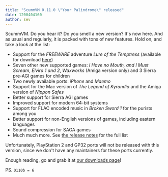 ```yaml
---
title: "ScummVM 0.11.0 \"Your Palindrome\" released"
date: 1200404160
author: sev
---
```


ScummVM. Do you hear it? Do you smell a new version? It's now here. And as usual and regularly, it is packed with tons of new features. Hold on, and take a look at the list:

*   Support for the *FREEWARE* adventure *Lure of the Temptress* (available for download [here](/downloads/))
*   Seven other new supported games: *I Have no Mouth, and I Must Scream*, *Elvira 1 and 2*, *Waxworks* (Amiga version only) and 3 Sierra pre-AGI games for children
*   Two newly available ports: *iPhone* and *Maemo*
*   Support for the Mac version of *The Legend of Kyrandia* and the Amiga version of *Nippon Safes*
*   Better support for Sierra AGI games
*   Improved support for modern 64-bit systems
*   Support for FLAC encoded music in *Broken Sword 1* for the purists among you
*   Better support for non-English versions of games, including eastern languages
*   Sound compression for SAGA games
*   Much much more. See [the release notes](/frs/scummvm/0.11.0/ReleaseNotes) for the full list

Unfortunately, PlayStation 2 and GP32 ports will not be released with this version, since we don't have any maintainers for these ports currently.

Enough reading, go and grab it at [our downloads page](/downloads/)!

PS. `0110b = 6`
